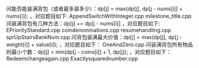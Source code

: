 问能否能装满背包（或者最多装多少）：dp[j] = max(dp[j], dp[j - nums[i]] + nums[i]); ，对应题⽬如下:
AppendSwitchWithInteger.cpp
milestone_title.cpp
问装满背包有⼏种⽅法：dp[j] += dp[j - nums[i]] ，对应题⽬如下:
EPriorityStandard.cpp
coindenominations.cpp
resumehandling.cpp
sprUpStairsBankNum.cpp
问背包装满最⼤价值：dp[j] = max(dp[j], dp[j - weight[i]] + value[i]); ，对应题⽬如下：
OneAndZero.cpp
问装满背包所有物品的最⼩个数：dp[j] = min(dp[j - coins[i]] + 1, dp[j]); ，对应题⽬如下：
Redeemchangeagain.cpp
Exactlysquarednumber.cpp
